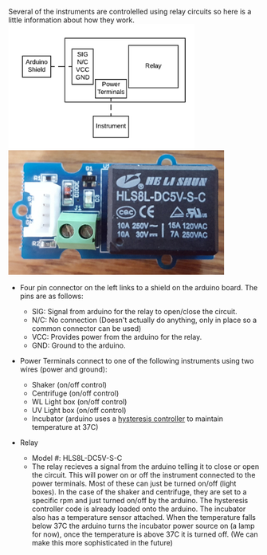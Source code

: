 Several of the instruments are controlelled using relay circuits so here is a little information about how they work.
<img src="https://github.com/cclrobotics/lhr-docs/blob/master/System-Diagrams/Relay-Circuit/Relay%20Circuit%20Diagram%20-%20Relay%20Circuit%20Diagram.png" height="250px" /> <img src="https://github.com/cclrobotics/lhr-docs/blob/master/System-Diagrams/Relay-Circuit/20160806_173530.jpg" height="250px" />

- Four pin connector on the left links to a shield on the arduino board. The pins are as follows:
  - SIG: Signal from arduino for the relay to open/close the circuit.
  - N/C: No connection (Doesn't actually do anything, only in place so a common connector can be used)
  - VCC: Provides power from the arduino for the relay.
  - GND: Ground to the arduino.

- Power Terminals connect to one of the following instruments using two wires (power and ground):
  - Shaker (on/off control)
  - Centrifuge (on/off control)
  - WL Light box (on/off control)
  - UV Light box (on/off control)
  - Incubator (arduino uses a [hysteresis controller](https://www.google.com) to maintain temperature at 37C)

- Relay
  - Model #: HLS8L-DC5V-S-C
  - The relay recieves a signal from the arduino telling it to close or open the circuit. This will power on or off the instrument connected to the power terminals. Most of these can just be turned on/off (light boxes). In the case of the shaker and centrifuge, they are set to a specific rpm and just turned on/off by the arduino. The hysteresis controller code is already loaded onto the arduino. The incubator also has a temperature sensor attached. When the temperature falls below 37C the arduino turns the incubator power source on (a lamp for now), once the temperature is above 37C it is turned off. (We can make this more sophisticated in the future)
